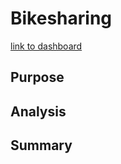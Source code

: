 # Bikesharing
[link to dashboard](https://public.tableau.com/views/NYCCitiBikeData_16638820931710/UserTripsbyGenderbyWeekday?:language=en-US&:display_count=n&:origin=viz_share_link)
## Purpose

## Analysis

## Summary
